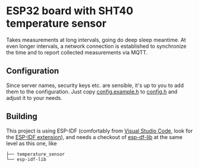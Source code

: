 # ESP32 board with SHT40 temperature sensor

Takes measurements at long intervals, going do deep sleep meantime. At even longer intervals, a network connection is established to synchronize the time and to report collected measurements via MQTT.

## Configuration

Since server names, security keys etc. are sensible, it's up to you to add them to the configuration. Just copy [config.example.h](config.example.h) to [config.h](config.h) and adjust it to your needs.

## Building

This project is using ESP-IDF (comfortably from [Visual Studio Code](https://code.visualstudio.com), look for the [ESP-IDF extension](https://github.com/espressif/vscode-esp-idf-extension)), and needs a checkout of [esp-df-lib](https://github.com/UncleRus/esp-idf-lib) at the same level as this one, like

```
├── temperature_sensor
└── esp-idf-lib
```